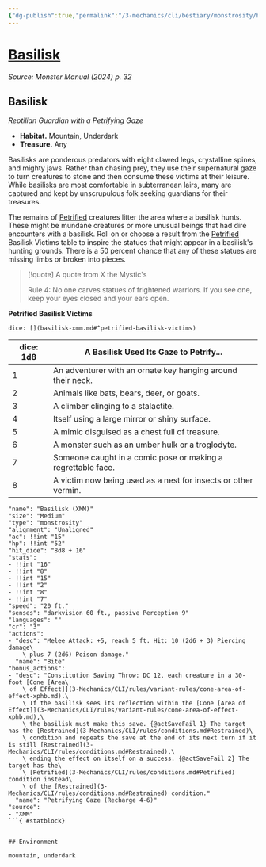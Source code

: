 ```yaml
---
{"dg-publish":true,"permalink":"/3-mechanics/cli/bestiary/monstrosity/basilisk-xmm/","tags":["ttrpg-cli/compendium/src/5e/xmm","ttrpg-cli/monster/cr/3","ttrpg-cli/monster/environment/mountain","ttrpg-cli/monster/environment/underdark","ttrpg-cli/monster/size/medium","ttrpg-cli/monster/type/monstrosity"],"created":"2025-02-22T12:02:28.272-05:00","updated":"2025-02-26T17:46:10.443-05:00"}
---
```


# [Basilisk](3-Mechanics/CLI/bestiary/monstrosity/basilisk-xmm.md)
*Source: Monster Manual (2024) p. 32*  

## Basilisk

*Reptilian Guardian with a Petrifying Gaze*

- **Habitat.** Mountain, Underdark  
- **Treasure.** Any  

Basilisks are ponderous predators with eight clawed legs, crystalline spines, and mighty jaws. Rather than chasing prey, they use their supernatural gaze to turn creatures to stone and then consume these victims at their leisure. While basilisks are most comfortable in subterranean lairs, many are captured and kept by unscrupulous folk seeking guardians for their treasures.

The remains of [Petrified](3-Mechanics/CLI/rules/conditions.md#Petrified) creatures litter the area where a basilisk hunts. These might be mundane creatures or more unusual beings that had dire encounters with a basilisk. Roll on or choose a result from the [Petrified](3-Mechanics/CLI/rules/conditions.md#Petrified) Basilisk Victims table to inspire the statues that might appear in a basilisk's hunting grounds. There is a 50 percent chance that any of these statues are missing limbs or broken into pieces.

> [!quote] A quote from X the Mystic's  
> 
> Rule 4: No one carves statues of frightened warriors. If you see one, keep your eyes closed and your ears open.

**Petrified Basilisk Victims**

`dice: [](basilisk-xmm.md#^petrified-basilisk-victims)`

| dice: 1d8 | A Basilisk Used Its Gaze to Petrify... |
|-----------|----------------------------------------|
| 1 | An adventurer with an ornate key hanging around their neck. |
| 2 | Animals like bats, bears, deer, or goats. |
| 3 | A climber clinging to a stalactite. |
| 4 | Itself using a large mirror or shiny surface. |
| 5 | A mimic disguised as a chest full of treasure. |
| 6 | A monster such as an umber hulk or a troglodyte. |
| 7 | Someone caught in a comic pose or making a regrettable face. |
| 8 | A victim now being used as a nest for insects or other vermin. |{ #petrified-basilisk-victims}


```statblock
"name": "Basilisk (XMM)"
"size": "Medium"
"type": "monstrosity"
"alignment": "Unaligned"
"ac": !!int "15"
"hp": !!int "52"
"hit_dice": "8d8 + 16"
"stats":
- !!int "16"
- !!int "8"
- !!int "15"
- !!int "2"
- !!int "8"
- !!int "7"
"speed": "20 ft."
"senses": "darkvision 60 ft., passive Perception 9"
"languages": ""
"cr": "3"
"actions":
- "desc": "Melee Attack: +5, reach 5 ft. Hit: 10 (2d6 + 3) Piercing damage\
    \ plus 7 (2d6) Poison damage."
  "name": "Bite"
"bonus_actions":
- "desc": "Constitution Saving Throw: DC 12, each creature in a 30-foot [Cone [Area\
    \ of Effect]](3-Mechanics/CLI/rules/variant-rules/cone-area-of-effect-xphb.md).\
    \ If the basilisk sees its reflection within the [Cone [Area of Effect]](3-Mechanics/CLI/rules/variant-rules/cone-area-of-effect-xphb.md),\
    \ the basilisk must make this save. {@actSaveFail 1} The target has the [Restrained](3-Mechanics/CLI/rules/conditions.md#Restrained)\
    \ condition and repeats the save at the end of its next turn if it is still [Restrained](3-Mechanics/CLI/rules/conditions.md#Restrained),\
    \ ending the effect on itself on a success. {@actSaveFail 2} The target has the\
    \ [Petrified](3-Mechanics/CLI/rules/conditions.md#Petrified) condition instead\
    \ of the [Restrained](3-Mechanics/CLI/rules/conditions.md#Restrained) condition."
  "name": "Petrifying Gaze (Recharge 4-6)"
"source":
- "XMM"
```{ #statblock}


## Environment

mountain, underdark